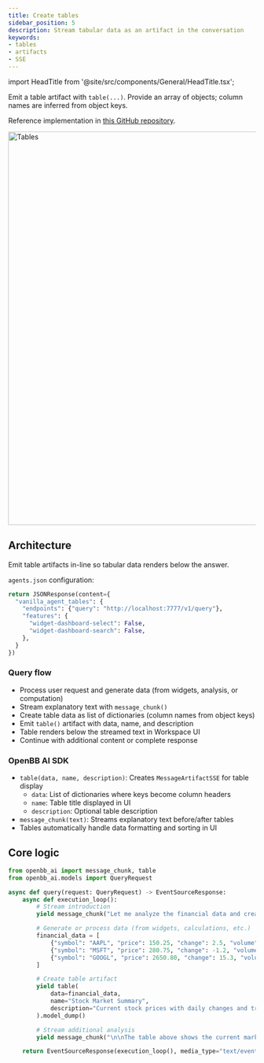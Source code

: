 ```yaml
---
title: Create tables
sidebar_position: 5
description: Stream tabular data as an artifact in the conversation
keywords:
- tables
- artifacts
- SSE
---
```


import HeadTitle from '@site/src/components/General/HeadTitle.tsx';

<HeadTitle title="AI Features — Create tables | OpenBB Workspace Docs" />

Emit a table artifact with `table(...)`. Provide an array of objects; column names are inferred from object keys.

Reference implementation in [this GitHub repository](https://github.com/OpenBB-finance/agents-for-openbb/tree/main/34-vanilla-agent-tables/vanilla_agent_tables/main.py).

<img className="pro-border-gradient" width="800" alt="Tables" src="https://openbb-cms.directus.app/assets/9024844b-2b40-4878-80d0-4be2309a8297.png" />

## Architecture

Emit table artifacts in-line so tabular data renders below the answer.

`agents.json` configuration:

```python
return JSONResponse(content={
  "vanilla_agent_tables": {
    "endpoints": {"query": "http://localhost:7777/v1/query"},
    "features": {
      "widget-dashboard-select": False,
      "widget-dashboard-search": False,
    },
  }
})
```

### Query flow

- Process user request and generate data (from widgets, analysis, or computation)
- Stream explanatory text with `message_chunk()`
- Create table data as list of dictionaries (column names from object keys)
- Emit `table()` artifact with data, name, and description
- Table renders below the streamed text in Workspace UI
- Continue with additional content or complete response

### OpenBB AI SDK

- `table(data, name, description)`: Creates `MessageArtifactSSE` for table display
  - `data`: List of dictionaries where keys become column headers
  - `name`: Table title displayed in UI
  - `description`: Optional table description
- `message_chunk(text)`: Streams explanatory text before/after tables
- Tables automatically handle data formatting and sorting in UI

## Core logic

```python
from openbb_ai import message_chunk, table
from openbb_ai.models import QueryRequest

async def query(request: QueryRequest) -> EventSourceResponse:
    async def execution_loop():
        # Stream introduction
        yield message_chunk("Let me analyze the financial data and create a summary table.\n\n").model_dump()

        # Generate or process data (from widgets, calculations, etc.)
        financial_data = [
            {"symbol": "AAPL", "price": 150.25, "change": 2.5, "volume": 1200000},
            {"symbol": "MSFT", "price": 280.75, "change": -1.2, "volume": 890000},
            {"symbol": "GOOGL", "price": 2650.80, "change": 15.3, "volume": 560000},
        ]

        # Create table artifact
        yield table(
            data=financial_data,
            name="Stock Market Summary",
            description="Current stock prices with daily changes and trading volume"
        ).model_dump()

        # Stream additional analysis
        yield message_chunk("\n\nThe table above shows the current market status. AAPL and GOOGL are up, while MSFT is down slightly.").model_dump()

    return EventSourceResponse(execution_loop(), media_type="text/event-stream")
```
